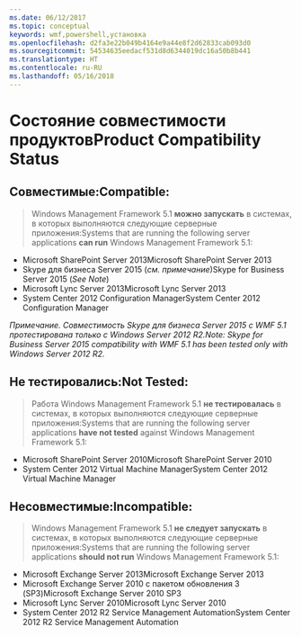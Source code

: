 ```yaml
---
ms.date: 06/12/2017
ms.topic: conceptual
keywords: wmf,powershell,установка
ms.openlocfilehash: d2fa3e22b049b4164e9a44e8f2d62833cab093d0
ms.sourcegitcommit: 54534635eedacf531d8d6344019dc16a50b8b441
ms.translationtype: HT
ms.contentlocale: ru-RU
ms.lasthandoff: 05/16/2018
---
```

# <a name="product-compatibility-status"></a><span data-ttu-id="87f0d-102">Состояние совместимости продуктов</span><span class="sxs-lookup"><span data-stu-id="87f0d-102">Product Compatibility Status</span></span>

## <a name="compatible"></a><span data-ttu-id="87f0d-103">Совместимые:</span><span class="sxs-lookup"><span data-stu-id="87f0d-103">Compatible:</span></span>
> <span data-ttu-id="87f0d-104">Windows Management Framework 5.1 **можно запускать** в системах, в которых выполняются следующие серверные приложения:</span><span class="sxs-lookup"><span data-stu-id="87f0d-104">Systems that are running the following server applications **can run** Windows Management Framework 5.1:</span></span>

- <span data-ttu-id="87f0d-105">Microsoft SharePoint Server 2013</span><span class="sxs-lookup"><span data-stu-id="87f0d-105">Microsoft SharePoint Server 2013</span></span>
- <span data-ttu-id="87f0d-106">Skype для бизнеса Server 2015 (_см. примечание_)</span><span class="sxs-lookup"><span data-stu-id="87f0d-106">Skype for Business Server 2015 (_See Note_)</span></span>
- <span data-ttu-id="87f0d-107">Microsoft Lync Server 2013</span><span class="sxs-lookup"><span data-stu-id="87f0d-107">Microsoft Lync Server 2013</span></span>
- <span data-ttu-id="87f0d-108">System Center 2012 Configuration Manager</span><span class="sxs-lookup"><span data-stu-id="87f0d-108">System Center 2012 Configuration Manager</span></span>

<span data-ttu-id="87f0d-109">_Примечание. Совместимость Skype для бизнеса Server 2015 с WMF 5.1 протестирована только с Windows Server 2012 R2._</span><span class="sxs-lookup"><span data-stu-id="87f0d-109">_Note: Skype for Business Server 2015 compatibility with WMF 5.1 has been tested only with Windows Server 2012 R2._</span></span>

## <a name="not-tested"></a><span data-ttu-id="87f0d-110">Не тестировались:</span><span class="sxs-lookup"><span data-stu-id="87f0d-110">Not Tested:</span></span>
> <span data-ttu-id="87f0d-111">Работа Windows Management Framework 5.1 **не тестировалась** в системах, в которых выполняются следующие серверные приложения:</span><span class="sxs-lookup"><span data-stu-id="87f0d-111">Systems that are running the following server applications **have not tested** against Windows Management Framework 5.1:</span></span>

- <span data-ttu-id="87f0d-112">Microsoft SharePoint Server 2010</span><span class="sxs-lookup"><span data-stu-id="87f0d-112">Microsoft SharePoint Server 2010</span></span>
- <span data-ttu-id="87f0d-113">System Center 2012 Virtual Machine Manager</span><span class="sxs-lookup"><span data-stu-id="87f0d-113">System Center 2012 Virtual Machine Manager</span></span>

## <a name="incompatible"></a><span data-ttu-id="87f0d-114">Несовместимые:</span><span class="sxs-lookup"><span data-stu-id="87f0d-114">Incompatible:</span></span>
> <span data-ttu-id="87f0d-115">Windows Management Framework 5.1 **не следует запускать** в системах, в которых выполняются следующие серверные приложения:</span><span class="sxs-lookup"><span data-stu-id="87f0d-115">Systems that are running the following server applications **should not run** Windows Management Framework 5.1:</span></span>

- <span data-ttu-id="87f0d-116">Microsoft Exchange Server 2013</span><span class="sxs-lookup"><span data-stu-id="87f0d-116">Microsoft Exchange Server 2013</span></span>
- <span data-ttu-id="87f0d-117">Microsoft Exchange Server 2010 с пакетом обновления 3 (SP3)</span><span class="sxs-lookup"><span data-stu-id="87f0d-117">Microsoft Exchange Server 2010 SP3</span></span>
- <span data-ttu-id="87f0d-118">Microsoft Lync Server 2010</span><span class="sxs-lookup"><span data-stu-id="87f0d-118">Microsoft Lync Server 2010</span></span>
- <span data-ttu-id="87f0d-119">System Center 2012 R2 Service Management Automation</span><span class="sxs-lookup"><span data-stu-id="87f0d-119">System Center 2012 R2 Service Management Automation</span></span>
